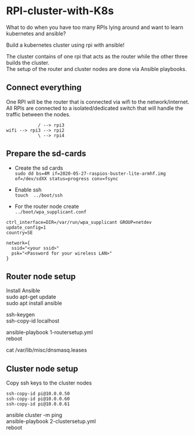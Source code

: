# RPI-cluster-with-K8s
What to do when you have too many RPIs lying around and want to learn kubernetes and ansible?  
  
Build a kubernetes cluster using rpi with ansible!  

The cluster contains of one rpi that acts as the router while the other three builds the cluster.  
The setup of the router and cluster nodes are done via Ansible playbooks.  
  
            

## Connect everything
One RPI will be the router that is connected via wifi to the network/internet.   
All RPIs are connected to a isolated/dedicated switch that will handle the traffic between the nodes.    
```
            / --> rpi3
wifi --> rpi3 --> rpi2
            \ --> rpi4
```


## Prepare the sd-cards
- Create the sd cards  
``` sudo dd bs=4M if=2020-05-27-raspios-buster-lite-armhf.img of=/dev/sdXX status=progress conv=fsync ```

- Enable ssh  
``` touch  ../boot/ssh ```
   
- For the router node create  
``` ../boot/wpa_supplicant.conf ```  

```
ctrl_interface=DIR=/var/run/wpa_supplicant GROUP=netdev
update_config=1
country=SE

network={
  ssid="<your ssid>"
  psk="<Password for your wireless LAN>"
}
```
   
## Router node setup

Install Ansible  
sudo apt-get update  
sudo apt install ansible  

ssh-keygen  
ssh-copy-id localhost  

ansible-playbook 1-routersetup.yml  
reboot  

cat /var/lib/misc/dnsmasq.leases  

## Cluster node setup

Copy ssh keys to the cluster nodes  
```
ssh-copy-id pi@10.0.0.50
ssh-copy-id pi@10.0.0.60
ssh-copy-id pi@10.0.0.61
```  

ansible cluster -m ping  
ansible-playbook 2-clustersetup.yml  
reboot  


